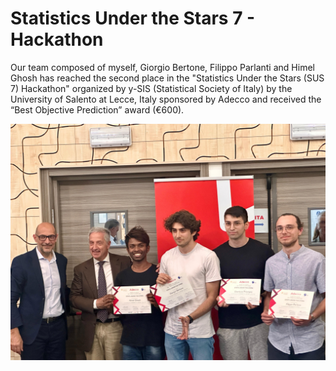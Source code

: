 # Statistics Under the Stars 7 - Hackathon

Our team composed of myself, Giorgio Bertone, Filippo Parlanti and Himel Ghosh has reached the second place in the "Statistics Under the Stars (SUS 7) Hackathon" organized by y-SIS (Statistical Society of Italy) by the University of Salento at Lecce, Italy sponsored by Adecco and received the “Best Objective Prediction” award (€600).  


![alt text](https://github.com/gianluca-24/gli_imBruttit_sus7/blob/main/img/awards.JPG)
